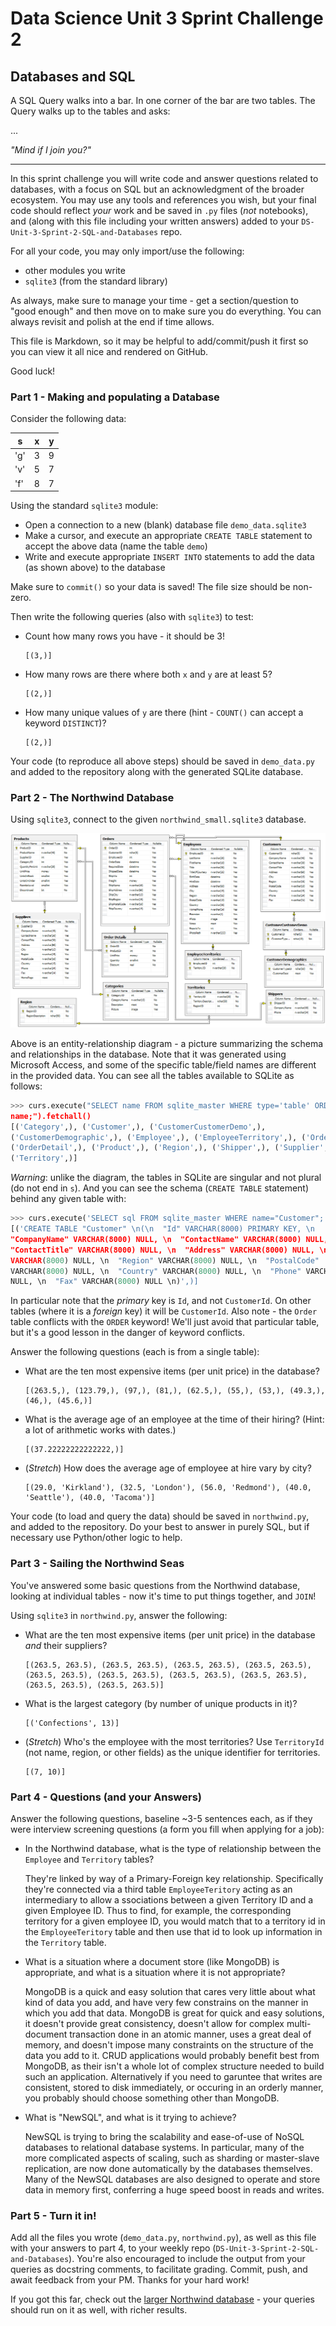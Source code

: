 # Data Science Unit 3 Sprint Challenge 2

## Databases and SQL

A SQL Query walks into a bar. In one corner of the bar are two tables. The Query
walks up to the tables and asks:

...

*"Mind if I join you?"*

---

In this sprint challenge you will write code and answer questions related to
databases, with a focus on SQL but an acknowledgment of the broader ecosystem.
You may use any tools and references you wish, but your final code should
reflect *your* work and be saved in `.py` files (*not* notebooks), and (along
with this file including your written answers) added to your
`DS-Unit-3-Sprint-2-SQL-and-Databases` repo.

For all your code, you may only import/use the following:
- other modules you write
- `sqlite3` (from the standard library)

As always, make sure to manage your time - get a section/question to "good
enough" and then move on to make sure you do everything. You can always revisit
and polish at the end if time allows.

This file is Markdown, so it may be helpful to add/commit/push it first so you
can view it all nice and rendered on GitHub.

Good luck!

### Part 1 - Making and populating a Database

Consider the following data:

| s   | x | y |
|-----|---|---|
| 'g' | 3 | 9 |
| 'v' | 5 | 7 |
| 'f' | 8 | 7 |

Using the standard `sqlite3` module:

- Open a connection to a new (blank) database file `demo_data.sqlite3`
- Make a cursor, and execute an appropriate `CREATE TABLE` statement to accept
  the above data (name the table `demo`)
- Write and execute appropriate `INSERT INTO` statements to add the data (as
  shown above) to the database

Make sure to `commit()` so your data is saved! The file size should be non-zero.

Then write the following queries (also with `sqlite3`) to test:

- Count how many rows you have - it should be 3!
  ```
  [(3,)]
  ```
- How many rows are there where both `x` and `y` are at least 5?
  ```
  [(2,)]
  ```
- How many unique values of `y` are there (hint - `COUNT()` can accept a keyword
  `DISTINCT`)?
  ```
  [(2,)]
  ```

Your code (to reproduce all above steps) should be saved in `demo_data.py` and
added to the repository along with the generated SQLite database.

### Part 2 - The Northwind Database

Using `sqlite3`, connect to the given `northwind_small.sqlite3` database.

![Northwind Entity-Relationship Diagram](./northwind_erd.png)

Above is an entity-relationship diagram - a picture summarizing the schema and
relationships in the database. Note that it was generated using Microsoft
Access, and some of the specific table/field names are different in the provided
data. You can see all the tables available to SQLite as follows:

```python
>>> curs.execute("SELECT name FROM sqlite_master WHERE type='table' ORDER BY
name;").fetchall()
[('Category',), ('Customer',), ('CustomerCustomerDemo',),
('CustomerDemographic',), ('Employee',), ('EmployeeTerritory',), ('Order',),
('OrderDetail',), ('Product',), ('Region',), ('Shipper',), ('Supplier',),
('Territory',)]
```

*Warning*: unlike the diagram, the tables in SQLite are singular and not plural
(do not end in `s`). And you can see the schema (`CREATE TABLE` statement)
behind any given table with:
```python
>>> curs.execute('SELECT sql FROM sqlite_master WHERE name="Customer";').fetchall()
[('CREATE TABLE "Customer" \n(\n  "Id" VARCHAR(8000) PRIMARY KEY, \n
"CompanyName" VARCHAR(8000) NULL, \n  "ContactName" VARCHAR(8000) NULL, \n
"ContactTitle" VARCHAR(8000) NULL, \n  "Address" VARCHAR(8000) NULL, \n  "City"
VARCHAR(8000) NULL, \n  "Region" VARCHAR(8000) NULL, \n  "PostalCode"
VARCHAR(8000) NULL, \n  "Country" VARCHAR(8000) NULL, \n  "Phone" VARCHAR(8000)
NULL, \n  "Fax" VARCHAR(8000) NULL \n)',)]
```

In particular note that the *primary* key is `Id`, and not `CustomerId`. On
other tables (where it is a *foreign* key) it will be `CustomerId`. Also note -
the `Order` table conflicts with the `ORDER` keyword! We'll just avoid that
particular table, but it's a good lesson in the danger of keyword conflicts.

Answer the following questions (each is from a single table):

- What are the ten most expensive items (per unit price) in the database?
  ```
  [(263.5,), (123.79,), (97,), (81,), (62.5,), (55,), (53,), (49.3,), (46,), (45.6,)]
  ```
- What is the average age of an employee at the time of their hiring? (Hint: a
  lot of arithmetic works with dates.)
  ```
  [(37.22222222222222,)]
  ```
- (*Stretch*) How does the average age of employee at hire vary by city?
  ```
  [(29.0, 'Kirkland'), (32.5, 'London'), (56.0, 'Redmond'), (40.0, 'Seattle'), (40.0, 'Tacoma')]
  ```

Your code (to load and query the data) should be saved in `northwind.py`, and
added to the repository. Do your best to answer in purely SQL, but if necessary
use Python/other logic to help.

### Part 3 - Sailing the Northwind Seas

You've answered some basic questions from the Northwind database, looking at
individual tables - now it's time to put things together, and `JOIN`!

Using `sqlite3` in `northwind.py`, answer the following:

- What are the ten most expensive items (per unit price) in the database *and*
  their suppliers?
  ```
  [(263.5, 263.5), (263.5, 263.5), (263.5, 263.5), (263.5, 263.5), (263.5, 263.5), (263.5, 263.5), (263.5, 263.5), (263.5, 263.5), (263.5, 263.5), (263.5, 263.5)]
  ```
- What is the largest category (by number of unique products in it)?
  ```
  [('Confections', 13)]
  ```
- (*Stretch*) Who's the employee with the most territories? Use `TerritoryId`
  (not name, region, or other fields) as the unique identifier for territories.
  ```
  [(7, 10)] 
  ```

### Part 4 - Questions (and your Answers)

Answer the following questions, baseline ~3-5 sentences each, as if they were
interview screening questions (a form you fill when applying for a job):

- In the Northwind database, what is the type of relationship between the
  `Employee` and `Territory` tables?
  
  They're linked by way of a Primary-Foreign key relationship. Specifically they're
  connected via a third table `EmployeeTeritory` acting as an intermediary to allow a
  ssociations between a given Territory ID and a given Employee ID. Thus to find,
  for example, the corresponding territory for a given employee ID, you would match
  that to a territory id in the `EmployeeTeritory` table and then use that id to look
  up information in the `Territory` table.
  
- What is a situation where a document store (like MongoDB) is appropriate, and
  what is a situation where it is not appropriate?
  
  MongoDB is a quick and easy solution that cares very little about what kind of 
  data you add, and have very few constrains on the manner in which you add that
  data. MongoDB is great for quick and easy solutions, it doesn't provide great
  consistency, doesn't allow for complex multi-document transaction done in an
  atomic manner, uses a great deal of memory, and doesn't impose many constraints
  on the structure of the data you add to it. CRUD applications would probably
  benefit best from MongoDB, as their isn't a whole lot of complex structure needed
  to build such an application. Alternatively if you need to garuntee that writes
  are consistent, stored to disk immediately, or occuring in an orderly manner, you
  probably should choose something other than MongoDB.
  
- What is "NewSQL", and what is it trying to achieve?
    
  NewSQL is trying to bring the scalability and ease-of-use of NoSQL databases to 
  relational database systems. In particular, many of the more complicated aspects
  of scaling, such as sharding or master-slave replication, are now done automatically
  by the databases themselves. Many of the NewSQL databases are also designed to operate
  and store data in memory first, conferring a huge speed boost in reads and writes. 
    
### Part 5 - Turn it in!
Add all the files you wrote (`demo_data.py`, `northwind.py`), as well as this
file with your answers to part 4, to your weekly repo
(`DS-Unit-3-Sprint-2-SQL-and-Databases`). You're also encouraged to include the
output from your queries as docstring comments, to facilitate grading. Commit,
push, and await feedback from your PM. Thanks for your hard work!

If you got this far, check out the [larger Northwind
database](https://github.com/jpwhite3/northwind-SQLite3/blob/master/Northwind_large.sqlite.zip) -
your queries should run on it as well, with richer results.